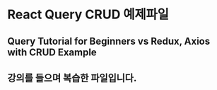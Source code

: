 # React Query CRUD 예제파일

## Query Tutorial for Beginners vs Redux, Axios with CRUD Example

## 강의를 들으며 복습한 파일입니다.
